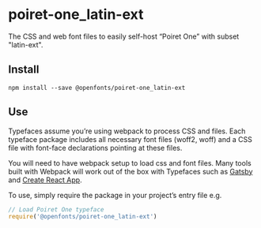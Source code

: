 
# poiret-one_latin-ext

The CSS and web font files to easily self-host “Poiret One” with subset "latin-ext".

## Install

`npm install --save @openfonts/poiret-one_latin-ext`

## Use

Typefaces assume you’re using webpack to process CSS and files. Each typeface
package includes all necessary font files (woff2, woff) and a CSS file with
font-face declarations pointing at these files.

You will need to have webpack setup to load css and font files. Many tools built
with Webpack will work out of the box with Typefaces such as [Gatsby](https://github.com/gatsbyjs/gatsby)
and [Create React App](https://github.com/facebookincubator/create-react-app).

To use, simply require the package in your project’s entry file e.g.

```javascript
// Load Poiret One typeface
require('@openfonts/poiret-one_latin-ext')
```
